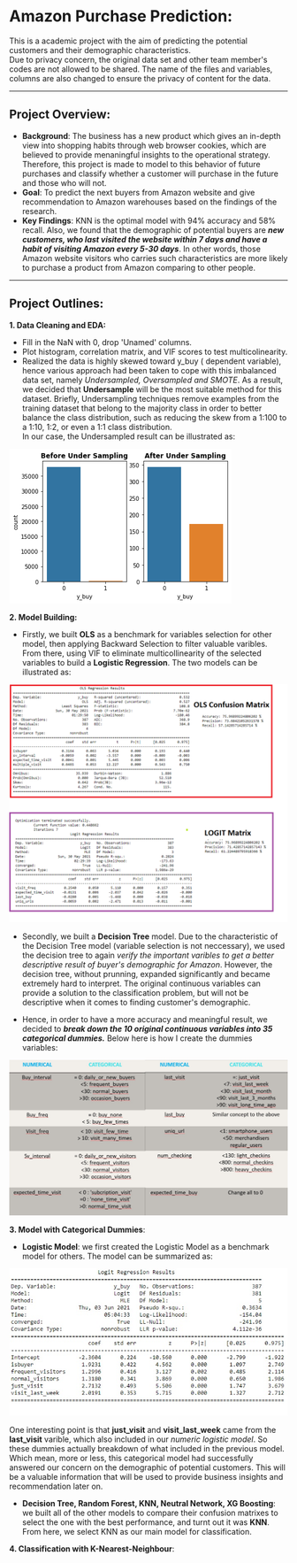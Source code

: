 # Amazon Purchase Prediction:
This is a academic project with the aim of predicting the potential customers and their demographic characteristics.  
Due to privacy concern, the original data set and other team member's codes are not allowed to be shared. The name of the files and variables, columns are also changed to ensure the privacy of content for the data.  

--- 
## Project Overview:  
- **Background**: The business has a new product which gives an in-depth view into shopping habits through web browser cookies, which are believed to provide menaningful insights to the operational strategy. Therefore, this project is made to model to this behavior of future purchases and classify whether a customer will purchase in the future and those who will not.  
- **Goal**: To predict the next buyers from Amazon website and give recommendation to Amazon warehouses based on the findings of the research.  
- **Key Findings**: KNN is the optimal model with 94% accuracy and 58% recall. Also, we found that the demographic of potential buyers are ***new customers, who last visited the website within 7 days and have a habit of visiting Amazon every 5-30 days***. In other words, those Amazon website visitors who carries such characteristics are more likely to purchase a product from Amazon comparing to other people.  
 
---
## Project Outlines:
**1. Data Cleaning and EDA:**  
- Fill in the NaN with 0, drop 'Unamed' columns. 
- Plot histogram, correlation matrix, and VIF scores to test multicolinearity.  
- Realized the data is highly skewed toward y_buy ( dependent variable), hence various approach had been taken to cope with this imbalanced data set, namely *Undersampled, Oversampled and SMOTE*. As a result, we decided that **Undersample** will be the most suitable method for this dataset. Briefly, Undersampling techniques remove examples from the training dataset that belong to the majority class in order to better balance the class distribution, such as reducing the skew from a 1:100 to a 1:10, 1:2, or even a 1:1 class distribution.  
  In our case, the Undersampled result can be illustrated as:   
<img src="Undersampled.png?raw=true"/>  

**2. Model Building:**    
- Firstly, we built **OLS** as a benchmark for variables selection for other model, then applying Backward Selection to filter valuable varibles. From there, using VIF to eliminate multicollinearity of the selected variables to build a **Logistic Regression**. The two models can be illustrated as:  
<img src="Logit + OLS.png?raw=true"/>  

- Secondly, we built a **Decision Tree** model. Due to the characteristic of the Decision Tree model (variable selection is not neccessary), we used the decision tree to again *verify the important varibles to get a better descriptive result of buyer's demographic for Amazon*. However, the decision tree, without prunning, expanded significantly and became extremely hard to interpret. The original continuous variables can provide a solution to the classification problem, but will not be descriptive when it comes to finding customer's demographic.    
  
- Hence, in order to have a more accuracy and meaningful result, we decided to ***break down the 10 original continuous variables into 35 categorical dummies.***
Below here is how I create the dummies variables:  
<img src="dummies.jpg?raw=true"/>  

**3. Model with Categorical Dummies**:  
- **Logistic Model**: we first created the Logistic Model as a benchmark model for others. The model can be summarized as:  
<img src="logit_cat.jpg?raw=true"/>  

One interesting point is that **just_visit** and **visit_last_week** came from the **last_visit** varible, which also included in our *numeric logistic model*. So these dummies actually breakdown  of what included in the previous model. Which mean, more or less, this categorical model had successfully answered our concern on the demographic of potential customers. This will be a valuable information that will be used to provide business insights and recommendation later on.  

- **Decision Tree, Random Forest, KNN, Neutral Network, XG Boosting**: we built all of the other models to compare their confusion matrixes to select the one with the best performance, and turnt out it was **KNN**. From here, we select KNN as our main model for classification.  

**4. Classification with K-Nearest-Neighbour**:  


